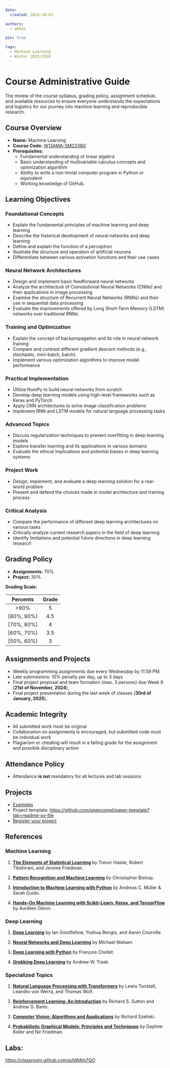 ```yaml
---
date:
  created: 2024-10-03

authors:
  - admin

pin: true

tags:
  - Machine Learning
  - Winter 2025/2026
---
```


# Course Administrative Guide

The review of the course syllabus, grading policy, assignment schedule, and available resources to ensure everyone understands the expectations and logistics for our journey into machine learning and reproducible research.
<!-- more -->

## Course Overview

- **Name:** Machine Learning
- **Course Code:** [W13AMA-SM2338G](https://wmat.pwr.edu.pl/fcp/kGBUKOQtTKlQhbx08SlkTVwJQX2o8DAoHNiwFE1xVSHhTFVZpCFghUHcKVigEQUw/46/public/doc/dziekanat/plany_programy/2023_2024/aman/machine_learning.pdf)
- **Prerequisites:**
    - Fundamental understanding of linear algebra
    - Basic understanding of multivariable calculus concepts and optimization algorithm
    - Ability to write a non-trivial computer program in Python or equivalent
    - Working knowledge of GitHub.

## Learning Objectives

### Foundational Concepts

- Explain the fundamental principles of machine learning and deep learning
- Describe the historical development of neural networks and deep learning
- Define and explain the function of a perceptron
- Illustrate the structure and operation of artificial neurons
- Differentiate between various activation functions and their use cases

### Neural Network Architectures

- Design and implement basic feedforward neural networks
- Analyze the architecture of Convolutional Neural Networks (CNNs) and their applications in image processing
- Examine the structure of Recurrent Neural Networks (RNNs) and their use in sequential data processing
- Evaluate the improvements offered by Long Short-Term Memory (LSTM) networks over traditional RNNs


### Training and Optimization

- Explain the concept of backpropagation and its role in neural network training
- Compare and contrast different gradient descent methods (e.g., stochastic, mini-batch, batch)
- Implement various optimization algorithms to improve model performance


### Practical Implementation

- Utilize NumPy to build neural networks from scratch
- Develop deep learning models using high-level frameworks such as Keras and PyTorch
- Apply CNN architectures to solve image classification problems
- Implement RNN and LSTM models for natural language processing tasks

### Advanced Topics

- Discuss regularization techniques to prevent overfitting in deep learning models
- Explore transfer learning and its applications in various domains
- Evaluate the ethical implications and potential biases in deep learning systems


### Project Work

- Design, implement, and evaluate a deep learning solution for a real-world problem
- Present and defend the choices made in model architecture and training process


### Critical Analysis

- Compare the performance of different deep learning architectures on various tasks
- Critically analyze current research papers in the field of deep learning
- Identify limitations and potential future directions in deep learning research

## Grading Policy

- **Assignments:** 70%
- **Project:** 30%


**Grading Scale:**

| **Percents**    | **Grade**    |
|:---------------:|:------------:|
|   >90%          | 5            |
| [80%, 90%)      | 4.5          |
| [70%, 80%)      | 4            |
| [60%, 70%)      | 3.5          |
| [50%, 60%)      | 3            |

## Assignments and Projects

- Weekly programming assignments due every Wednesday by 11:59 PM.
- Late submissions: 10% penalty per day, up to 3 days
- Final project proposal and team formation (max. 3 persons) due Week 8 (**21st of November, 2024**),
- Final project presentation during the last week of classes (**30rd of January, 2025**),

## Academic Integrity

- All submitted work must be original
- Collaboration on assignments is encouraged, but submitted code must be individual work
- Plagiarism or cheating will result in a failing grade for the assignment and possible disciplinary action

## Attendance Policy

- Attendance **is not** mandatory for all lectures and lab sessions


## Projects
- [Examples](https://cs230.stanford.edu/past-projects/)
- Project template:  <https://github.com/opencompl/paper-template?tab=readme-ov-file>
- [Register your project](https://classroom.github.com/a/4PocFZrV)

## References

### Machine Learning

1. **[The Elements of Statistical Learning](https://web.stanford.edu/~hastie/ElemStatLearn/)** by Trevor Hastie, Robert Tibshirani, and Jerome Friedman.

2. **[Pattern Recognition and Machine Learning](https://www.microsoft.com/en-us/research/uploads/prod/2006/01/Bishop-Pattern-Recognition-and-Machine-Learning-2006.pdf)** by Christopher Bishop.

3. **[Introduction to Machine Learning with Python](https://www.oreilly.com/library/view/introduction-to-machine/9781449369880/)** by Andreas C. Müller & Sarah Guido.

4. **[Hands-On Machine Learning with Scikit-Learn, Keras, and TensorFlow](https://www.oreilly.com/library/view/hands-on-machine-learning/9781492032632/)** by Aurélien Géron.


### Deep Learning

1. **[Deep Learning](https://www.deeplearningbook.org/)** by Ian Goodfellow, Yoshua Bengio, and Aaron Courville

2. **[Neural Networks and Deep Learning](http://neuralnetworksanddeeplearning.com/)** by Michael Nielsen.

3. **[Deep Learning with Python](https://www.manning.com/books/deep-learning-with-python)** by François Chollet.

4. **[Grokking Deep Learning](https://www.manning.com/books/grokking-deep-learning)** by Andrew W. Trask.

### Specialized Topics

1. **[Natural Language Processing with Transformers](https://www.oreilly.com/library/view/natural-language-processing/9781098136789/)** by Lewis Tunstall, Leandro von Werra, and Thomas Wolf.

2. **[Reinforcement Learning: An Introduction](http://incompleteideas.net/book/the-book-2nd.html)** by Richard S. Sutton and Andrew G. Barto.

3. **[Computer Vision: Algorithms and Applications](https://szeliski.org/Book/)** by Richard Szeliski.

4. **[Probabilistic Graphical Models: Principles and Techniques](https://mitpress.mit.edu/books/probabilistic-graphical-models)** by Daphne Koller and Nir Friedman.

## Labs:

https://classroom.github.com/a/bWAhi7QO
